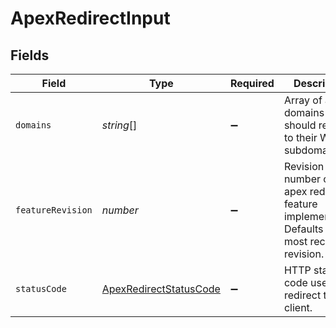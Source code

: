 # ApexRedirectInput


## Fields

| Field                                                                                              | Type                                                                                               | Required                                                                                           | Description                                                                                        |
| -------------------------------------------------------------------------------------------------- | -------------------------------------------------------------------------------------------------- | -------------------------------------------------------------------------------------------------- | -------------------------------------------------------------------------------------------------- |
| `domains`                                                                                          | *string*[]                                                                                         | :heavy_minus_sign:                                                                                 | Array of apex domains that should redirect to their WWW subdomain.                                 |
| `featureRevision`                                                                                  | *number*                                                                                           | :heavy_minus_sign:                                                                                 | Revision number of the apex redirect feature implementation. Defaults to the most recent revision. |
| `statusCode`                                                                                       | [ApexRedirectStatusCode](../../models/shared/apexredirectstatuscode.md)                            | :heavy_minus_sign:                                                                                 | HTTP status code used to redirect the client.                                                      |